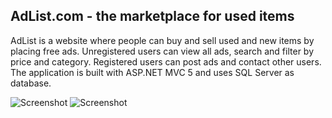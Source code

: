 ## AdList.com - the marketplace for used items

AdList is a website where people can buy and sell used and new items by placing free ads. Unregistered users can view all ads, search and filter by price and category. Registered users can post ads and contact other users. The application is built with ASP.NET MVC 5 and uses SQL Server as database.

![Screenshot](https://raw.githubusercontent.com/jrusev/ASP.NET-MVC-Course-Project/master/AdList/Documentation/home-page.jpg)
![Screenshot](https://raw.githubusercontent.com/jrusev/ASP.NET-MVC-Course-Project/master/AdList/Documentation/all-ads.jpg)
